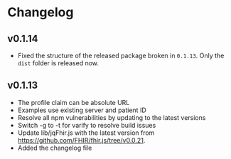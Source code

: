 # Changelog

## v0.1.14
- Fixed the structure of the released package broken in `0.1.13`. Only the `dist`
  folder is released now.

## v0.1.13
- The profile claim can be absolute URL
- Examples use existing server and patient ID
- Resolve all npm vulnerabilities by updating to the latest versions
- Switch -g to -t for varify to resolve build issues
- Update lib/jqFhir.js with the latest version from https://github.com/FHIR/fhir.js/tree/v0.0.21.
- Added the changelog file
